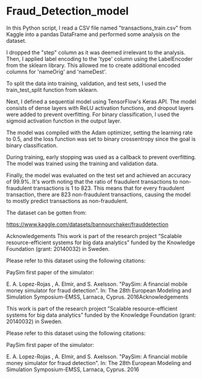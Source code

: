 # Fraud_Detection_model

In this Python script, I read a CSV file named "transactions_train.csv" from Kaggle into a pandas DataFrame and performed some analysis on the dataset.

I dropped the "step" column as it was deemed irrelevant to the analysis. Then, I applied label encoding to the 'type' column using the LabelEncoder from the sklearn library. This allowed me to create additional encoded columns for 'nameOrig' and 'nameDest'.

To split the data into training, validation, and test sets, I used the train_test_split function from sklearn.

Next, I defined a sequential model using TensorFlow's Keras API. The model consists of dense layers with ReLU activation functions, and dropout layers were added to prevent overfitting. For binary classification, I used the sigmoid activation function in the output layer.

The model was compiled with the Adam optimizer, setting the learning rate to 0.5, and the loss function was set to binary crossentropy since the goal is binary classification.

During training, early stopping was used as a callback to prevent overfitting. The model was trained using the training and validation data.

Finally, the model was evaluated on the test set and achieved an accuracy of 99.9%. It's worth noting that the ratio of fraudulent transactions to non-fraudulent transactions is 1 to 823. This means that for every fraudulent transaction, there are 823 non-fraudulent transactions, causing the model to mostly predict transactions as non-fraudulent.


The dataset can be gotten from: 

https://www.kaggle.com/datasets/bannourchaker/frauddetection

Acknowledgements
This work is part of the research project ”Scalable resource-efficient systems for big data analytics” funded
by the Knowledge Foundation (grant: 20140032) in Sweden.

Please refer to this dataset using the following citations:

PaySim first paper of the simulator:

E. A. Lopez-Rojas , A. Elmir, and S. Axelsson. "PaySim: A financial mobile money simulator for fraud detection". In: The 28th European Modeling and Simulation Symposium-EMSS, Larnaca, Cyprus. 2016Acknowledgements

This work is part of the research project ”Scalable resource-efficient systems for big data analytics” funded
by the Knowledge Foundation (grant: 20140032) in Sweden.

Please refer to this dataset using the following citations:

PaySim first paper of the simulator:

E. A. Lopez-Rojas , A. Elmir, and S. Axelsson. "PaySim: A financial mobile money simulator for fraud detection". In: The 28th European Modeling and Simulation Symposium-EMSS, Larnaca, Cyprus. 2016
